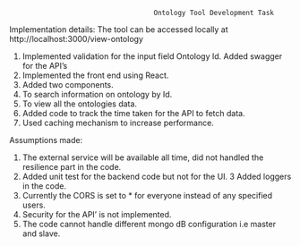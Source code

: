                                         Ontology Tool Development Task

Implementation details:
The tool can be accessed locally at http://localhost:3000/view-ontology 
 
1. Implemented validation for the input field Ontology Id. Added swagger for the API’s
2. Implemented the front end using React.
3.	Added two components.
4.	To search information on ontology by Id.
5. 	To view all the ontologies data.
6.	Added code to track the time taken for the API to fetch data.
7.	Used caching mechanism to increase performance.

Assumptions made:
1.	The external service will be available all time, did not handled the resilience part in the code.
2.	Added unit test for the backend code but not for the UI.
3	Added loggers in the code.
4.	Currently the CORS is set to * for everyone instead of any specified users.
5.	Security for the API’ is not implemented.
6.	The code cannot handle different mongo dB configuration i.e master and slave.

